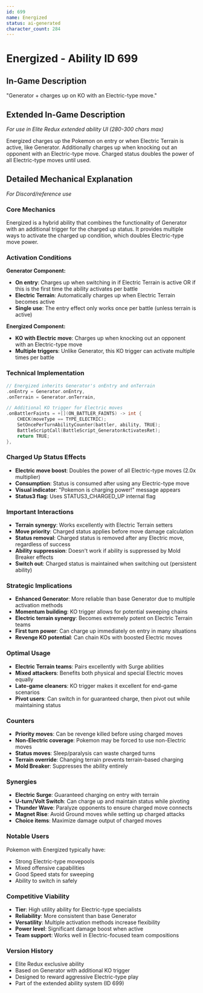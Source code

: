 ```yaml
---
id: 699
name: Energized
status: ai-generated
character_count: 284
---
```


# Energized - Ability ID 699

## In-Game Description
"Generator + charges up on KO with an Electric-type move."

## Extended In-Game Description
*For use in Elite Redux extended ability UI (280-300 chars max)*

Energized charges up the Pokemon on entry or when Electric Terrain is active, like Generator. Additionally charges up when knocking out an opponent with an Electric-type move. Charged status doubles the power of all Electric-type moves until used.

## Detailed Mechanical Explanation
*For Discord/reference use*

### Core Mechanics
Energized is a hybrid ability that combines the functionality of Generator with an additional trigger for the charged up status. It provides multiple ways to activate the charged up condition, which doubles Electric-type move power.

### Activation Conditions
**Generator Component:**
- **On entry**: Charges up when switching in if Electric Terrain is active OR if this is the first time the ability activates per battle
- **Electric Terrain**: Automatically charges up when Electric Terrain becomes active
- **Single use**: The entry effect only works once per battle (unless terrain is active)

**Energized Component:**
- **KO with Electric move**: Charges up when knocking out an opponent with an Electric-type move
- **Multiple triggers**: Unlike Generator, this KO trigger can activate multiple times per battle

### Technical Implementation
```c
// Energized inherits Generator's onEntry and onTerrain
.onEntry = Generator.onEntry,
.onTerrain = Generator.onTerrain,

// Additional KO trigger for Electric moves
.onBattlerFaints = +[](ON_BATTLER_FAINTS) -> int {
    CHECK(moveType == TYPE_ELECTRIC);
    SetOncePerTurnAbilityCounter(battler, ability, TRUE);
    BattleScriptCall(BattleScript_GeneratorActivatesRet);
    return TRUE;
},
```

### Charged Up Status Effects
- **Electric move boost**: Doubles the power of all Electric-type moves (2.0x multiplier)
- **Consumption**: Status is consumed after using any Electric-type move
- **Visual indicator**: "Pokemon is charging power!" message appears
- **Status3 flag**: Uses STATUS3_CHARGED_UP internal flag

### Important Interactions
- **Terrain synergy**: Works excellently with Electric Terrain setters
- **Move priority**: Charged status applies before move damage calculation
- **Status removal**: Charged status is removed after any Electric move, regardless of success
- **Ability suppression**: Doesn't work if ability is suppressed by Mold Breaker effects
- **Switch out**: Charged status is maintained when switching out (persistent ability)

### Strategic Implications
- **Enhanced Generator**: More reliable than base Generator due to multiple activation methods
- **Momentum building**: KO trigger allows for potential sweeping chains
- **Electric terrain synergy**: Becomes extremely potent on Electric Terrain teams
- **First turn power**: Can charge up immediately on entry in many situations
- **Revenge KO potential**: Can chain KOs with boosted Electric moves

### Optimal Usage
- **Electric Terrain teams**: Pairs excellently with Surge abilities
- **Mixed attackers**: Benefits both physical and special Electric moves equally
- **Late-game cleaners**: KO trigger makes it excellent for end-game scenarios
- **Pivot users**: Can switch in for guaranteed charge, then pivot out while maintaining status

### Counters
- **Priority moves**: Can be revenge killed before using charged moves
- **Non-Electric coverage**: Pokemon may be forced to use non-Electric moves
- **Status moves**: Sleep/paralysis can waste charged turns
- **Terrain override**: Changing terrain prevents terrain-based charging
- **Mold Breaker**: Suppresses the ability entirely

### Synergies
- **Electric Surge**: Guaranteed charging on entry with terrain
- **U-turn/Volt Switch**: Can charge up and maintain status while pivoting
- **Thunder Wave**: Paralyze opponents to ensure charged move connects
- **Magnet Rise**: Avoid Ground moves while setting up charged attacks
- **Choice items**: Maximize damage output of charged moves

### Notable Users
Pokemon with Energized typically have:
- Strong Electric-type movepools
- Mixed offensive capabilities
- Good Speed stats for sweeping
- Ability to switch in safely

### Competitive Viability
- **Tier**: High utility ability for Electric-type specialists
- **Reliability**: More consistent than base Generator
- **Versatility**: Multiple activation methods increase flexibility
- **Power level**: Significant damage boost when active
- **Team support**: Works well in Electric-focused team compositions

### Version History
- Elite Redux exclusive ability
- Based on Generator with additional KO trigger
- Designed to reward aggressive Electric-type play
- Part of the extended ability system (ID 699)